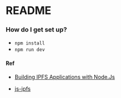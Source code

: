 # README #



### How do I get set up? ###

* ```npm install```
* ```npm run dev```


#### Ref
 * [Building IPFS Applications with Node.Js](https://medium.com/swlh/ipfs-nodejs-app-8e35f504d440)

 * [js-ipfs](https://github.com/ipfs/js-ipfs)